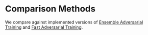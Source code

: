 # Comparison Methods

We compare against implemented versions of [Ensemble Adversarial Training](https://github.com/JZ-LIANG/Ensemble-Adversarial-Training) and [Fast Adversarial Training](https://github.com/locuslab/fast_adversarial).

